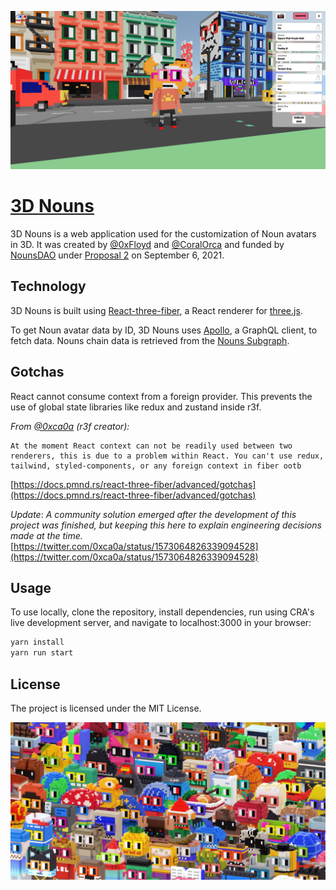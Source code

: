 ![Nouns](https://raw.githubusercontent.com/0xFloyd/3DNouns/main/public/screenshot.png)

# [3D Nouns](https://3dnouns.com/)

3D Nouns is a web application used for the customization of Noun avatars in 3D. It was created by [@0xFloyd](https://twitter.com/0xFloyd) and [@CoralOrca](https://twitter.com/coralorca) and funded by [NounsDAO](https://github.com/nounsDAO/nouns-monorepo) under [Proposal 2](https://nouns.wtf/vote/2) on September 6, 2021.

## Technology

3D Nouns is built using [React-three-fiber](https://docs.pmnd.rs/react-three-fiber/getting-started/introduction), a React renderer for [three.js](https://threejs.org).

To get Noun avatar data by ID, 3D Nouns uses [Apollo](https://www.npmjs.com/package/@apollo/client), a GraphQL client, to fetch data. Nouns chain data is retrieved from the [Nouns Subgraph](https://thegraph.com/hosted-service/subgraph/nounsdao/nouns-subgraph).

## Gotchas

React cannot consume context from a foreign provider. This prevents the use of global state libraries like redux and zustand inside r3f.

_From [@0xca0a](https://twitter.com/0xca0a) (r3f creator):_

```
At the moment React context can not be readily used between two renderers, this is due to a problem within React. You can't use redux, tailwind, styled-components, or any foreign context in fiber ootb
```

[https://docs.pmnd.rs/react-three-fiber/advanced/gotchas](https://docs.pmnd.rs/react-three-fiber/advanced/gotchas)

_Update_: _A community solution emerged after the development of this project was finished, but keeping this here to explain engineering decisions made at the time._
[https://twitter.com/0xca0a/status/1573064826339094528](https://twitter.com/0xca0a/status/1573064826339094528)

## Usage

To use locally, clone the repository, install dependencies, run using CRA's live development server, and navigate to localhost:3000 in your browser:

```javascript
yarn install
yarn run start
```

## License

The project is licensed under the MIT License.

![Nouns](https://github.com/0xFloyd/3DNouns/blob/main/public/ArmyFooterLarge.jpg)
